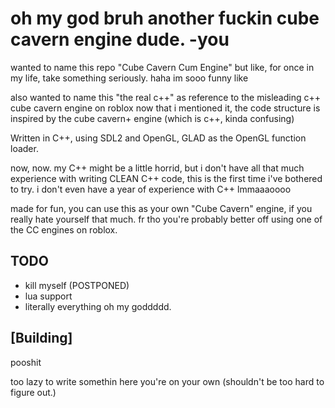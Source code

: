 # oh my god bruh another fuckin cube cavern engine dude. -you


wanted to name this repo "Cube Cavern Cum Engine" but like, for once in my life, take something seriously.
haha im sooo funny like

also wanted to name this "the real c++" as reference to the misleading c++ cube cavern engine on roblox
now that i mentioned it, the code structure is inspired by the cube cavern+ engine (which is c++, kinda confusing)

Written in C++, using SDL2 and OpenGL, GLAD as the OpenGL function loader.

now, now. my C++ might be a little horrid, but i don't have all that much experience with writing CLEAN C++ code, this is the first time i've bothered to try.
i don't even have a year of experience with C++ lmmaaaoooo

made for fun, you can use this as your own "Cube Cavern" engine, if you really hate yourself that much.
fr tho you're probably better off using one of the CC engines on roblox.

## TODO

- kill myself (POSTPONED)
- lua support
- literally everything oh my goddddd.

## [Building]

pooshit

too lazy to write somethin here
you're on your own (shouldn't be too hard to figure out.)
